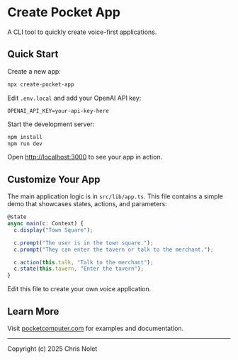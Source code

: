 # Create Pocket App

A CLI tool to quickly create voice-first applications.

## Quick Start

Create a new app:

```bash
npx create-pocket-app
```

Edit `.env.local` and add your OpenAI API key:

```
OPENAI_API_KEY=your-api-key-here
```

Start the development server:

```bash
npm install
npm run dev
```

Open [http://localhost:3000](http://localhost:3000) to see your app in action.

## Customize Your App

The main application logic is in `src/lib/app.ts`. This file contains a simple demo that showcases states, actions, and parameters:

```typescript
@state
async main(c: Context) {
  c.display("Town Square");

  c.prompt("The user is in the town square.");
  c.prompt("They can enter the tavern or talk to the merchant.");

  c.action(this.talk, "Talk to the merchant");
  c.state(this.tavern, "Enter the tavern");
}
```

Edit this file to create your own voice application.

## Learn More

Visit [pocketcomputer.com](https://pocketcomputer.com) for examples and documentation.

---

Copyright (c) 2025 Chris Nolet
